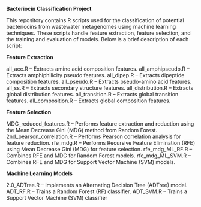 **Bacteriocin Classification Project**

This repository contains R scripts used for the classification of potential bacteriocins from wastewater metagenomes using machine learning techniques. These scripts handle feature extraction, feature selection, and the training and evaluation of models. Below is a brief description of each script:



**Feature Extraction**

all_acc.R – Extracts amino acid composition features.
all_amphipseudo.R – Extracts amphiphilicity pseudo features.
all_dipep.R – Extracts dipeptide composition features.
all_pseudo.R – Extracts pseudo-amino acid features.
all_ss.R – Extracts secondary structure features.
all_distribution.R – Extracts global distribution features.
all_transition.R – Extracts global transition features.
all_composition.R – Extracts global composition features.

**Feature Selection**

MDG_reduced_features.R – Performs feature extraction and reduction using the Mean Decrease Gini (MDG) method from Random Forest. 
2nd_pearson_correlation.R – Performs Pearson correlation analysis for feature reduction.
rfe_mdg.R – Performs Recursive Feature Elimination (RFE) using Mean Decrease Gini (MDG) for feature selection.
rfe_mdg_ML_RF.R – Combines RFE and MDG for Random Forest models.
rfe_mdg_ML_SVM.R – Combines RFE and MDG for Support Vector Machine (SVM) models.

**Machine Learning Models**

2.0_ADTree.R – Implements an Alternating Decision Tree (ADTree) model.
ADT_RF.R – Trains a Random Forest (RF) classifier.
ADT_SVM.R – Trains a Support Vector Machine (SVM) classifier

